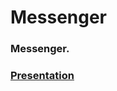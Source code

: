 # Messenger
### Messenger.

### [Presentation](https://docs.google.com/presentation/d/1lscO6pj42c9NptlsYN3y6bSiWYNetSQsoB-Jb2N0-N0/edit?usp=sharing)
